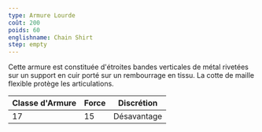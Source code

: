 ```yaml
---
type: Armure Lourde
coût: 200
poids: 60
englishname: Chain Shirt
step: empty
---
```

Cette armure est constituée d'étroites bandes verticales de métal rivetées sur un support en cuir porté sur un rembourrage en tissu. La cotte de maille flexible protège les articulations.

| Classe d'Armure | Force | Discrétion  |
| --------------- | ----- | ----------- |
| 17              | 15    | Désavantage |
